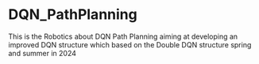 # DQN_PathPlanning

  This is the Robotics about DQN Path Planning aiming at developing an improved DQN structure which based on the Double DQN structure 
  spring and summer in 2024
